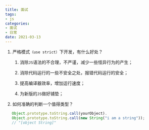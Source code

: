 ```yaml
---
title: 面试
tags:
- js
categories:
- 面试
- 日常
date: 2021-03-13
---
```


1. 严格模式`（use strict）`下开发，有什么好处？
   
   1. 消除`JS`语法的不合理，不严谨，减少一些怪异行为的产生；
   
   2. 消除代码运行的一些不安全之处，报错代码运行的安全；
   
   3. 提高编译器效率，增加运行速度；
   
   4. 为新版的`JS`做好铺垫；
2. 如何准确的判断一个值得类型？
```js
   Object.prototype.toString.call(yourObject).
   Object.prototype.toString.call(new String("i am a string"));
   // "[object String]"
```


